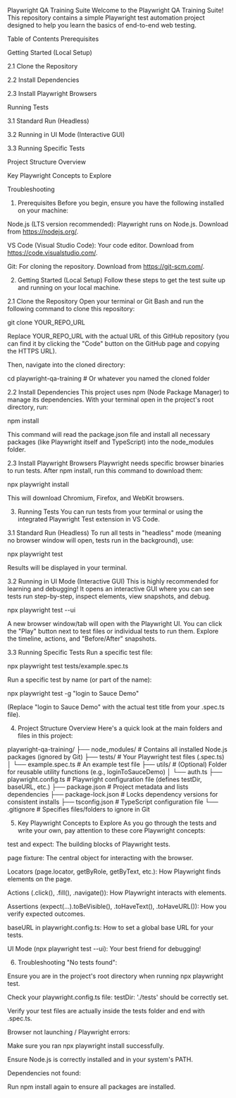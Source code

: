 Playwright QA Training Suite
Welcome to the Playwright QA Training Suite! This repository contains a simple Playwright test automation project designed to help you learn the basics of end-to-end web testing.

Table of Contents
Prerequisites

Getting Started (Local Setup)

2.1 Clone the Repository

2.2 Install Dependencies

2.3 Install Playwright Browsers

Running Tests

3.1 Standard Run (Headless)

3.2 Running in UI Mode (Interactive GUI)

3.3 Running Specific Tests

Project Structure Overview

Key Playwright Concepts to Explore

Troubleshooting

1. Prerequisites
Before you begin, ensure you have the following installed on your machine:

Node.js (LTS version recommended): Playwright runs on Node.js. Download from https://nodejs.org/.

VS Code (Visual Studio Code): Your code editor. Download from https://code.visualstudio.com/.

Git: For cloning the repository. Download from https://git-scm.com/.

2. Getting Started (Local Setup)
Follow these steps to get the test suite up and running on your local machine.

2.1 Clone the Repository
Open your terminal or Git Bash and run the following command to clone this repository:

git clone YOUR_REPO_URL

Replace YOUR_REPO_URL with the actual URL of this GitHub repository (you can find it by clicking the "Code" button on the GitHub page and copying the HTTPS URL).

Then, navigate into the cloned directory:

cd playwright-qa-training # Or whatever you named the cloned folder

2.2 Install Dependencies
This project uses npm (Node Package Manager) to manage its dependencies. With your terminal open in the project's root directory, run:

npm install

This command will read the package.json file and install all necessary packages (like Playwright itself and TypeScript) into the node_modules folder.

2.3 Install Playwright Browsers
Playwright needs specific browser binaries to run tests. After npm install, run this command to download them:

npx playwright install

This will download Chromium, Firefox, and WebKit browsers.

3. Running Tests
You can run tests from your terminal or using the integrated Playwright Test extension in VS Code.

3.1 Standard Run (Headless)
To run all tests in "headless" mode (meaning no browser window will open, tests run in the background), use:

npx playwright test

Results will be displayed in your terminal.

3.2 Running in UI Mode (Interactive GUI)
This is highly recommended for learning and debugging! It opens an interactive GUI where you can see tests run step-by-step, inspect elements, view snapshots, and debug.

npx playwright test --ui

A new browser window/tab will open with the Playwright UI. You can click the "Play" button next to test files or individual tests to run them. Explore the timeline, actions, and "Before/After" snapshots.

3.3 Running Specific Tests
Run a specific test file:

npx playwright test tests/example.spec.ts

Run a specific test by name (or part of the name):

npx playwright test -g "login to Sauce Demo"

(Replace "login to Sauce Demo" with the actual test title from your .spec.ts file).

4. Project Structure Overview
Here's a quick look at the main folders and files in this project:

playwright-qa-training/
├── node_modules/         # Contains all installed Node.js packages (ignored by Git)
├── tests/                # Your Playwright test files (.spec.ts)
│   └── example.spec.ts   # An example test file
├── utils/                # (Optional) Folder for reusable utility functions (e.g., loginToSauceDemo)
│   └── auth.ts
├── playwright.config.ts  # Playwright configuration file (defines testDir, baseURL, etc.)
├── package.json          # Project metadata and lists dependencies
├── package-lock.json     # Locks dependency versions for consistent installs
├── tsconfig.json         # TypeScript configuration file
└── .gitignore            # Specifies files/folders to ignore in Git

5. Key Playwright Concepts to Explore
As you go through the tests and write your own, pay attention to these core Playwright concepts:

test and expect: The building blocks of Playwright tests.

page fixture: The central object for interacting with the browser.

Locators (page.locator, getByRole, getByText, etc.): How Playwright finds elements on the page.

Actions (.click(), .fill(), .navigate()): How Playwright interacts with elements.

Assertions (expect(...).toBeVisible(), .toHaveText(), .toHaveURL()): How you verify expected outcomes.

baseURL in playwright.config.ts: How to set a global base URL for your tests.

UI Mode (npx playwright test --ui): Your best friend for debugging!

6. Troubleshooting
"No tests found":

Ensure you are in the project's root directory when running npx playwright test.

Check your playwright.config.ts file: testDir: './tests' should be correctly set.

Verify your test files are actually inside the tests folder and end with .spec.ts.

Browser not launching / Playwright errors:

Make sure you ran npx playwright install successfully.

Ensure Node.js is correctly installed and in your system's PATH.

Dependencies not found:

Run npm install again to ensure all packages are installed.